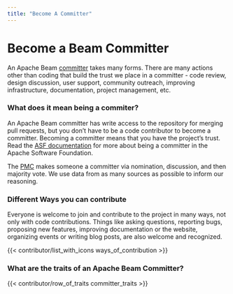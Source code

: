 ```yaml
---
title: "Become A Committer"
---
```


<!--
Licensed under the Apache License, Version 2.0 (the "License");
you may not use this file except in compliance with the License.
You may obtain a copy of the License at

http://www.apache.org/licenses/LICENSE-2.0

Unless required by applicable law or agreed to in writing, software
distributed under the License is distributed on an "AS IS" BASIS,
WITHOUT WARRANTIES OR CONDITIONS OF ANY KIND, either express or implied.
See the License for the specific language governing permissions and
limitations under the License.
-->

# Become a Beam Committer

An Apache Beam [committer](https://www.apache.org/foundation/how-it-works.html#committers) takes many forms. There are many actions other than coding that build the trust we place in a committer - code review, design discussion, user support, community outreach, improving infrastructure, documentation, project management, etc.

### What does it mean being a commiter?

An Apache Beam committer has write access to the repository for merging pull requests, but you don’t have to be a code contributor to become a committer. Becoming a committer means that you have the project’s trust. Read the [ASF documentation](https://www.apache.org/dev/committers.html#committer-responsibilities) for more about being a committer in the Apache Software Foundation.

The [PMC](https://www.apache.org/foundation/how-it-works.html#pmc-members) makes someone a committer via nomination, discussion, and then majority vote. We use data from as many sources as possible to inform our reasoning.

### Different Ways you can contribute
Everyone is welcome to join and contribute to the project in many ways, not only with code contributions. Things like asking questions, reporting bugs, proposing new features, improving documentation or the website, organizing events or writing blog posts, are also welcome and recognized.

{{< contributor/list_with_icons ways_of_contribution >}}

### What are the traits of an Apache Beam Committer?

{{< contributor/row_of_traits committer_traits >}}
